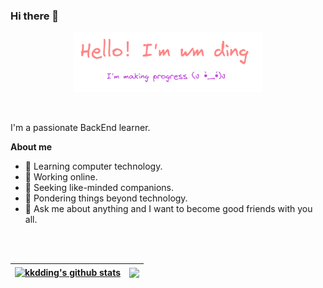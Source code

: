 ### Hi there 👋

<p align="center"><img width="60%" alt="Hello！ I'm wm ding. I'm making progress!" src="./assets/readme-header.png" /></p>

<br />

I'm a passionate BackEnd learner.

**About me**
- 🌱 Learning computer technology.
- 🔭 Working online.
- 👯 Seeking like-minded companions.
- 🤔 Pondering things beyond technology.
- 💬 Ask me about anything and I want to become good friends with you all.

<br />
<br />

| <a href="https://github.com/kkdding"><img align="center" src="https://github-readme-stats.vercel.app/api?username=kkdding&show_icons=true&count_private=true&hide_border=true" alt="kkdding's github stats" /></a> | <a href="https://github.com/kkdding"><img align="center" src="https://github-readme-stats.vercel.app/api/top-langs/?username=kkdding&layout=compact&hide_border=true" /></a> |
| ------------- | ------------- |
